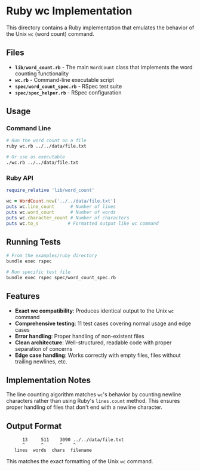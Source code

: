 # Ruby wc Implementation

This directory contains a Ruby implementation that emulates the behavior of the Unix `wc` (word count) command.

## Files

- **`lib/word_count.rb`** - The main `WordCount` class that implements the word counting functionality
- **`wc.rb`** - Command-line executable script
- **`spec/word_count_spec.rb`** - RSpec test suite
- **`spec/spec_helper.rb`** - RSpec configuration

## Usage

### Command Line
```bash
# Run the word count on a file
ruby wc.rb ../../data/file.txt

# Or use as executable
./wc.rb ../../data/file.txt
```

### Ruby API
```ruby
require_relative 'lib/word_count'

wc = WordCount.new('../../data/file.txt')
puts wc.line_count      # Number of lines
puts wc.word_count      # Number of words  
puts wc.character_count # Number of characters
puts wc.to_s           # Formatted output like wc command
```

## Running Tests

```bash
# From the examples/ruby directory
bundle exec rspec

# Run specific test file
bundle exec rspec spec/word_count_spec.rb
```

## Features

- **Exact wc compatibility**: Produces identical output to the Unix `wc` command
- **Comprehensive testing**: 11 test cases covering normal usage and edge cases
- **Error handling**: Proper handling of non-existent files
- **Clean architecture**: Well-structured, readable code with proper separation of concerns
- **Edge case handling**: Works correctly with empty files, files without trailing newlines, etc.

## Implementation Notes

The line counting algorithm matches `wc`'s behavior by counting newline characters rather than using Ruby's `lines.count` method. This ensures proper handling of files that don't end with a newline character.

## Output Format

```
      13     511    3090 ../../data/file.txt
      ^      ^      ^    ^
   lines  words  chars  filename
```

This matches the exact formatting of the Unix `wc` command. 